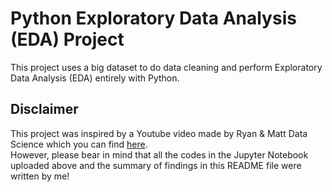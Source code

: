 # Python Exploratory Data Analysis (EDA) Project
This project uses a big dataset to do data cleaning and perform Exploratory Data Analysis (EDA) entirely with Python.

## Disclaimer
This project was inspired by a Youtube video made by Ryan & Matt Data Science which you can find [here](https://www.youtube.com/watch?v=4sZFkPw87ng&t=2781s).<br/>
However, please bear in mind that all the codes in the Jupyter Notebook uploaded above and the summary of findings in this README file were written by me!
